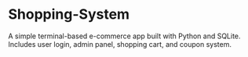 # Shopping-System
A simple terminal-based e-commerce app built with Python and SQLite. Includes user login, admin panel, shopping cart, and coupon system.

